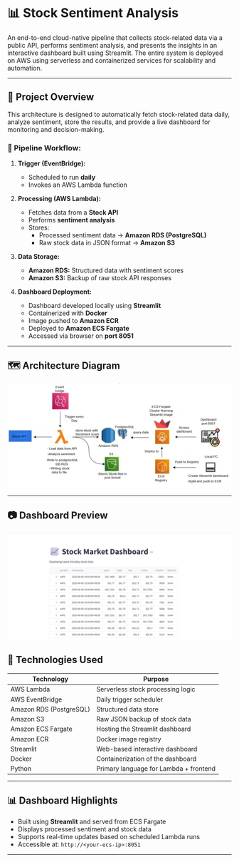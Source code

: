 # 📊 Stock Sentiment Analysis

An end-to-end cloud-native pipeline that collects stock-related data via a public API, performs sentiment analysis, and presents the insights in an interactive dashboard built using Streamlit. The entire system is deployed on AWS using serverless and containerized services for scalability and automation.

---

## 🧠 Project Overview

This architecture is designed to automatically fetch stock-related data daily, analyze sentiment, store the results, and provide a live dashboard for monitoring and decision-making.

### 🔁 Pipeline Workflow:

1. **Trigger (EventBridge):**
   - Scheduled to run **daily**
   - Invokes an AWS Lambda function

2. **Processing (AWS Lambda):**
   - Fetches data from a **Stock API**
   - Performs **sentiment analysis**
   - Stores:
     - Processed sentiment data → **Amazon RDS (PostgreSQL)**
     - Raw stock data in JSON format → **Amazon S3**

3. **Data Storage:**
   - **Amazon RDS:** Structured data with sentiment scores
   - **Amazon S3:** Backup of raw stock API responses

4. **Dashboard Deployment:**
   - Dashboard developed locally using **Streamlit**
   - Containerized with **Docker**
   - Image pushed to **Amazon ECR**
   - Deployed to **Amazon ECS Fargate**
   - Accessed via browser on **port 8051**

---

## 🗺️ Architecture Diagram

![Architecture Diagram](architecture.jpg)

---
## 📷 Dashboard Preview

![Dashboard Screenshot](stock-market-dashboard.png)


## 🚀 Technologies Used

| Technology        | Purpose                              |
|-------------------|---------------------------------------|
| AWS Lambda        | Serverless stock processing logic     |
| AWS EventBridge   | Daily trigger scheduler               |
| Amazon RDS (PostgreSQL) | Structured data store            |
| Amazon S3         | Raw JSON backup of stock data         |
| Amazon ECS Fargate| Hosting the Streamlit dashboard       |
| Amazon ECR        | Docker image registry                 |
| Streamlit         | Web-based interactive dashboard       |
| Docker            | Containerization of the dashboard     |
| Python            | Primary language for Lambda + frontend|

---

## 📊 Dashboard Highlights

- Built using **Streamlit** and served from ECS Fargate
- Displays processed sentiment and stock data
- Supports real-time updates based on scheduled Lambda runs
- Accessible at: `http://<your-ecs-ip>:8051`

---


